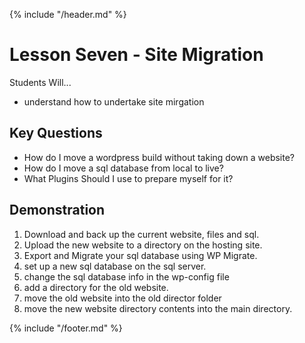 {% include "/header.md" %}

# Lesson Seven - Site Migration

Students Will...
* understand how to undertake site mirgation

## Key Questions
* How do I move a wordpress build without taking down a website?
* How do I move a sql database from local to live?
* What Plugins Should I use to prepare myself for it?


## Demonstration
1. Download and back up the current website, files and sql.
2. Upload the new website to a directory on the hosting site.
3. Export and Migrate your sql database using WP Migrate.
4. set up a new sql database on the sql server.
5. change the sql database info in the wp-config file
6. add a directory for the old website.
7. move the old website into the old director folder
8. move the new website directory contents into the main directory.


{% include "/footer.md" %}
